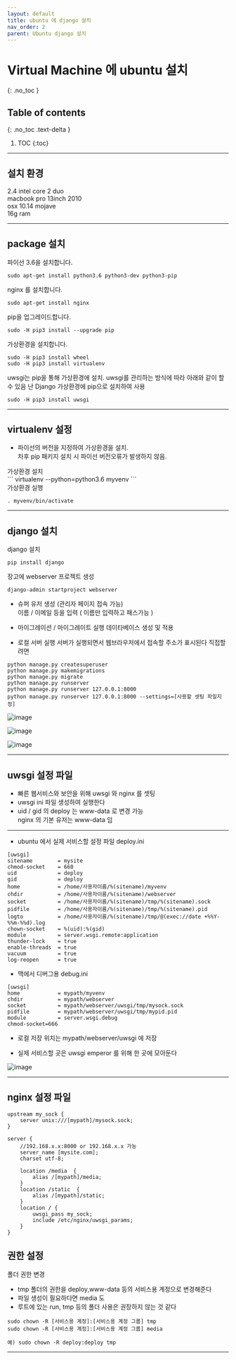 ```yaml
---
layout: default
title: ubuntu 에 django 설치
nav_order: 2
parent: Ubuntu django 설치
---
```


# Virtual Machine 에 ubuntu 설치
{: .no_toc }

## Table of contents
{: .no_toc .text-delta }

1. TOC
{:toc}

---
 
## 설치 환경
2.4 intel core 2 duo  
macbook pro 13inch 2010   
osx 10.14 mojave   
16g ram  

---

## package 설치

<div class="code-example" markdown="1">
파이선 3.6을 설치합니다.
</div>

```
sudo apt-get install python3.6 python3-dev python3-pip  
```

<div class="code-example" markdown="1">
nginx 를 설치합니다.   
</div>

```
sudo apt-get install nginx  
```

<div class="code-example" markdown="1">
pip을 업그레이드합니다.  
</div>

```
sudo -H pip3 install --upgrade pip  
```


<div class="code-example" markdown="1">
가상환경을 설치합니다.  
</div>

```
sudo -H pip3 install wheel    
sudo -H pip3 install virtualenv   

```



<div class="code-example" markdown="1">
uwsgi는 pip을 통해 가상환경에 설치.  
uwsgi를 관리하는 방식에 따라 아래와 같이 할 수 있음  
난 Django 가상환경에 pip으로 설치하여 사용  

</div>

```
sudo -H pip3 install uwsgi  
```

---

## virtualenv 설정

- 파이선의 버전을 지정하여 가상환경을 설치.  
차후 pip 패키지 설치 시 파이선 버전오류가 발생하지 않음.    

<div class="code-example" markdown="1">
가상환경 설치    
</div>
```
virtualenv --python=python3.6 myvenv  
```

<div class="code-example" markdown="1">
가상환경 실행  
</div>

```
. myvenv/bin/activate  
```

---

## django 설치

<div class="code-example" markdown="1">
django 설치
</div>

```
pip install django  
```

<div class="code-example" markdown="1">
장고에 webserver 프로젝트 생성
</div>

```
django-admin startproject webserver    
```

<div class="code-example" markdown="1">

- 슈퍼 유저 생성 (관리자 페이지 접속 가능)  
이름 / 이메일 등을 입력 ( 이름만 입력하고 패스가능 )

- 마이그레이션 / 마이그레이트 실행
데이타베이스 생성 및 적용

- 로컬 서버 실행
서버가 실행되면서 웹브라우저에서 접속할 주소가 표시된다
직접할려면
</div>

```
python manage.py createsuperuser
python manage.py makemigrations
python manage.py migrate
python manage.py runserver
python manage.py runserver 127.0.0.1:8000
python manage.py runserver 127.0.0.1:8000 --settings=[사용할 셋팅 파일지정]
```

![image](/assets/images/n/4.jpeg)  

![image](/assets/images/n/7.jpeg)  

![image](/assets/images/n/8.jpeg)  

---

## uwsgi 설정 파일


<div class="code-example" markdown="1">

- 빠른 웹서비스와 보안을 위해 uwsgi 와 nginx 를 셋팅  
- uwsgi ini 파일 생성하여 실행한다  
- uid / gid 의 deploy 는 www-data 로 변경 가능  
nginx 의 기본 유저는 www-data 임

</div>

---

<div class="code-example" markdown="1">

- ubuntu 에서 실제 서비스할 설정 파일 deploy.ini

</div>

```
[uwsgi]
sitename        = mysite 
chmod-socket    = 660 
uid             = deploy 
gid             = deploy
home            = /home/사용자이름/%(sitename)/myvenv
chdir           = /home/사용자이름/%(sitename)/webserver
socket          = /home/사용자이름/%(sitename)/tmp/%(sitename).sock
pidfile         = /home/사용자이름/%(sitename)/tmp/%(sitename).pid
logto           = /home/사용자이름/%(sitename)/tmp/@(exec://date +%%Y-%%m-%%d).log
chown-socket    = %(uid):%(gid)
module          = server.wsgi.remote:application
thunder-lock    = true
enable-threads  = true
vacuum          = true
log-reopen      = true

```
<div class="code-example" markdown="1">

- 맥에서 디버그용 debug.ini

</div>

```
[uwsgi]
home            = mypath/myvenv
chdir           = mypath/webserver
socket          = mypath/webserver/uwsgi/tmp/mysock.sock
pidfile         = mypath/webserver/uwsgi/tmp/mypid.pid
module          = server.wsgi.debug
chmod-socket=666
```

<div class="code-example" markdown="1">

- 로컬 저장 위치는 mypath/webserver/uwsgi 에 저장

- 실제 서비스할 곳은 uwsgi emperor 를 위해 한 곳에 모아둔다

</div>

![image](/assets/images/n/1.jpeg)  

---

## nginx 설정 파일

```
upstream my_sock {
    server unix:///[mypath]/mysock.sock;
}

server {
    //192.168.x.x:8000 or 192.168.x.x 가능
    server_name [mysite.com]; 
    charset utf-8;

    location /media  {
        alias /[mypath]/media;
    }
    location /static  {
        alias /[mypath]/static;
    }    
    location / {
        uwsgi_pass my_sock;
        include /etc/nginx/uwsgi_params;        
    }
}

```

## 권한 설정

<div class="code-example" markdown="1">

폴더 권한 변경

- tmp 폴더의 권한을 deploy,www-data 등의 서비스용 계정으로 변경해준다
- 파일 생성이 필요하다면 media 도 
- 루트에 있는 run, tmp 등의 폴더 사용은 권장하지 않는 것 같다
</div>

```
sudo chown -R [서비스용 계정]:[서비스용 계정 그룹] tmp
sudo chown -R [서비스용 계정]:[서비스용 계정 그룹] media

예) sudo chown -R deploy:deploy tmp
```

---
